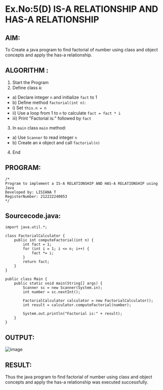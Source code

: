 # Ex.No:5(D) IS-A RELATIONSHIP AND HAS-A RELATIONSHIP
## AIM:
   To Create a java program to find factorial of number using class and object concepts and apply the has-a relationship.
 
## ALGORITHM :
1.	Start the Program
2.	Define class `A`:
-	a) Declare integer `n` and initialize `fact` to 1
-	b) Define method `factorial(int n)`:
-	i) Set `this.n = n`
-	ii) Use a loop from 1 to `n` to calculate `fact = fact * i`
-	iii) Print "Factorial is:" followed by `fact`
3.	In `main` class `main` method:
-	a) Use `Scanner` to read integer `n`
-	b) Create an `A` object and call `factorial(n)`
4.	End

## PROGRAM:
 ```
/*
Program to implement a IS-A RELATIONSHIP AND HAS-A RELATIONSHIP using Java
Developed by: LISIANA T
RegisterNumber: 212222240053 
*/
```

## Sourcecode.java:
```
import java.util.*;

class FactorialCalculator {
    public int computeFactorial(int n) {
        int fact = 1;
        for (int i = 1; i <= n; i++) {
            fact *= i;
        }
        return fact;
    }
}

public class Main {
    public static void main(String[] args) {
        Scanner sc = new Scanner(System.in);
        int number = sc.nextInt();

        FactorialCalculator calculator = new FactorialCalculator(); 
        int result = calculator.computeFactorial(number);

        System.out.println("Factorial is:" + result);
    }
}
```

## OUTPUT:

![image](https://github.com/user-attachments/assets/bd477086-44f2-4bc1-9519-b93d46241879)


## RESULT:
Thus the java program to find factorial of number using class and object concepts and apply the has-a relationship was executed successfully.
